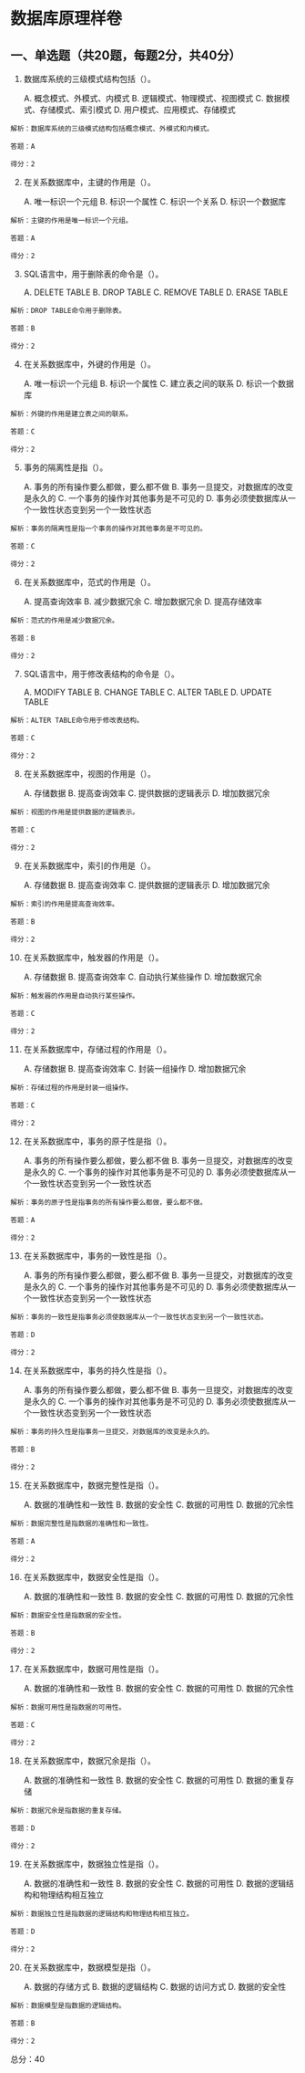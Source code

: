 # 数据库原理样卷

## 一、单选题（共20题，每题2分，共40分）

1. 数据库系统的三级模式结构包括（）。

   A. 概念模式、外模式、内模式
   B. 逻辑模式、物理模式、视图模式
   C. 数据模式、存储模式、索引模式
   D. 用户模式、应用模式、存储模式

```
解析：数据库系统的三级模式结构包括概念模式、外模式和内模式。

答题：A

得分：2

```

2. 在关系数据库中，主键的作用是（）。

   A. 唯一标识一个元组
   B. 标识一个属性
   C. 标识一个关系
   D. 标识一个数据库

```
解析：主键的作用是唯一标识一个元组。

答题：A

得分：2

```

3. SQL语言中，用于删除表的命令是（）。

   A. DELETE TABLE
   B. DROP TABLE
   C. REMOVE TABLE
   D. ERASE TABLE

```
解析：DROP TABLE命令用于删除表。

答题：B

得分：2

```

4. 在关系数据库中，外键的作用是（）。

   A. 唯一标识一个元组
   B. 标识一个属性
   C. 建立表之间的联系
   D. 标识一个数据库

```
解析：外键的作用是建立表之间的联系。

答题：C

得分：2

```

5. 事务的隔离性是指（）。

   A. 事务的所有操作要么都做，要么都不做
   B. 事务一旦提交，对数据库的改变是永久的
   C. 一个事务的操作对其他事务是不可见的
   D. 事务必须使数据库从一个一致性状态变到另一个一致性状态

```
解析：事务的隔离性是指一个事务的操作对其他事务是不可见的。

答题：C

得分：2

```

6. 在关系数据库中，范式的作用是（）。

   A. 提高查询效率
   B. 减少数据冗余
   C. 增加数据冗余
   D. 提高存储效率

```
解析：范式的作用是减少数据冗余。

答题：B

得分：2

```

7. SQL语言中，用于修改表结构的命令是（）。

   A. MODIFY TABLE
   B. CHANGE TABLE
   C. ALTER TABLE
   D. UPDATE TABLE

```
解析：ALTER TABLE命令用于修改表结构。

答题：C

得分：2

```

8. 在关系数据库中，视图的作用是（）。

   A. 存储数据
   B. 提高查询效率
   C. 提供数据的逻辑表示
   D. 增加数据冗余

```
解析：视图的作用是提供数据的逻辑表示。

答题：C

得分：2

```

9. 在关系数据库中，索引的作用是（）。

   A. 存储数据
   B. 提高查询效率
   C. 提供数据的逻辑表示
   D. 增加数据冗余

```
解析：索引的作用是提高查询效率。

答题：B

得分：2

```

10. 在关系数据库中，触发器的作用是（）。

    A. 存储数据
    B. 提高查询效率
    C. 自动执行某些操作
    D. 增加数据冗余

```
解析：触发器的作用是自动执行某些操作。

答题：C

得分：2

```

11. 在关系数据库中，存储过程的作用是（）。

    A. 存储数据
    B. 提高查询效率
    C. 封装一组操作
    D. 增加数据冗余

```
解析：存储过程的作用是封装一组操作。

答题：C

得分：2

```

12. 在关系数据库中，事务的原子性是指（）。

    A. 事务的所有操作要么都做，要么都不做
    B. 事务一旦提交，对数据库的改变是永久的
    C. 一个事务的操作对其他事务是不可见的
    D. 事务必须使数据库从一个一致性状态变到另一个一致性状态

```
解析：事务的原子性是指事务的所有操作要么都做，要么都不做。

答题：A

得分：2

```

13. 在关系数据库中，事务的一致性是指（）。

    A. 事务的所有操作要么都做，要么都不做
    B. 事务一旦提交，对数据库的改变是永久的
    C. 一个事务的操作对其他事务是不可见的
    D. 事务必须使数据库从一个一致性状态变到另一个一致性状态

```
解析：事务的一致性是指事务必须使数据库从一个一致性状态变到另一个一致性状态。

答题：D

得分：2

```

14. 在关系数据库中，事务的持久性是指（）。

    A. 事务的所有操作要么都做，要么都不做
    B. 事务一旦提交，对数据库的改变是永久的
    C. 一个事务的操作对其他事务是不可见的
    D. 事务必须使数据库从一个一致性状态变到另一个一致性状态

```
解析：事务的持久性是指事务一旦提交，对数据库的改变是永久的。

答题：B

得分：2

```

15. 在关系数据库中，数据完整性是指（）。

    A. 数据的准确性和一致性
    B. 数据的安全性
    C. 数据的可用性
    D. 数据的冗余性

```
解析：数据完整性是指数据的准确性和一致性。

答题：A

得分：2

```

16. 在关系数据库中，数据安全性是指（）。

    A. 数据的准确性和一致性
    B. 数据的安全性
    C. 数据的可用性
    D. 数据的冗余性

```
解析：数据安全性是指数据的安全性。

答题：B

得分：2

```

17. 在关系数据库中，数据可用性是指（）。

    A. 数据的准确性和一致性
    B. 数据的安全性
    C. 数据的可用性
    D. 数据的冗余性

```
解析：数据可用性是指数据的可用性。

答题：C

得分：2

```

18. 在关系数据库中，数据冗余是指（）。

    A. 数据的准确性和一致性
    B. 数据的安全性
    C. 数据的可用性
    D. 数据的重复存储

```
解析：数据冗余是指数据的重复存储。

答题：D

得分：2

```

19. 在关系数据库中，数据独立性是指（）。

    A. 数据的准确性和一致性
    B. 数据的安全性
    C. 数据的可用性
    D. 数据的逻辑结构和物理结构相互独立

```
解析：数据独立性是指数据的逻辑结构和物理结构相互独立。

答题：D

得分：2

```

20. 在关系数据库中，数据模型是指（）。

    A. 数据的存储方式
    B. 数据的逻辑结构
    C. 数据的访问方式
    D. 数据的安全性

```
解析：数据模型是指数据的逻辑结构。

答题：B

得分：2

```

总分：40
